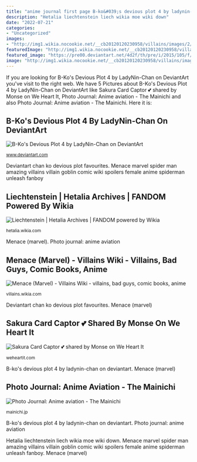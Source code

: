 ```yaml
---
title: "anime journal first page B-ko&#039;s devious plot 4 by ladynin-chan on deviantart"
description: "Hetalia liechtenstein liech wikia moe wiki down"
date: "2022-07-21"
categories:
- "Uncategorized"
images:
- "http://img1.wikia.nocookie.net/__cb20120120230958/villains/images/2/23/Menace.png"
featuredImage: "http://img1.wikia.nocookie.net/__cb20120120230958/villains/images/2/23/Menace.png"
featured_image: "https://pre00.deviantart.net/4d2f/th/pre/i/2015/105/f/7/b_ko_s_devious_plot_4_by_ladynin_chan-d88cdej.jpg"
image: "http://img1.wikia.nocookie.net/__cb20120120230958/villains/images/2/23/Menace.png"
---
```


If you are looking for B-Ko&#039;s Devious Plot 4 by LadyNin-Chan on DeviantArt you've visit to the right web. We have 5 Pictures about B-Ko&#039;s Devious Plot 4 by LadyNin-Chan on DeviantArt like Sakura Card Captor 💕 shared by Monse on We Heart It, Photo Journal: Anime aviation - The Mainichi and also Photo Journal: Anime aviation - The Mainichi. Here it is:

## B-Ko&#039;s Devious Plot 4 By LadyNin-Chan On DeviantArt

![B-Ko&#039;s Devious Plot 4 by LadyNin-Chan on DeviantArt](https://pre00.deviantart.net/4d2f/th/pre/i/2015/105/f/7/b_ko_s_devious_plot_4_by_ladynin_chan-d88cdej.jpg "Menace marvel spider man amazing villains villain goblin comic wiki spoilers female anime spiderman unleash fanboy")

<small>www.deviantart.com</small>

Deviantart chan ko devious plot favourites. Menace marvel spider man amazing villains villain goblin comic wiki spoilers female anime spiderman unleash fanboy

## Liechtenstein | Hetalia Archives | FANDOM Powered By Wikia

![Liechtenstein | Hetalia Archives | FANDOM powered by Wikia](http://vignette2.wikia.nocookie.net/hetalia/images/a/ac/Liech-moe-moe-kyun-1-.jpg/revision/latest?cb=20100428204521 "Sakura card captor 💕 shared by monse on we heart it")

<small>hetalia.wikia.com</small>

Menace (marvel). Photo journal: anime aviation

## Menace (Marvel) - Villains Wiki - Villains, Bad Guys, Comic Books, Anime

![Menace (Marvel) - Villains Wiki - villains, bad guys, comic books, anime](http://img1.wikia.nocookie.net/__cb20120120230958/villains/images/2/23/Menace.png "Deviantart chan ko devious plot favourites")

<small>villains.wikia.com</small>

Deviantart chan ko devious plot favourites. Menace (marvel)

## Sakura Card Captor 💕 Shared By Monse On We Heart It

![Sakura Card Captor 💕 shared by Monse on We Heart It](https://data.whicdn.com/images/263300636/original.jpg "Photo journal: anime aviation")

<small>weheartit.com</small>

B-ko&#039;s devious plot 4 by ladynin-chan on deviantart. Menace (marvel)

## Photo Journal: Anime Aviation - The Mainichi

![Photo Journal: Anime aviation - The Mainichi](https://cdn.mainichi.jp/vol1/2016/09/22/20160922p2a00m0na001000p/9.jpg?1 "Hetalia liechtenstein liech wikia moe wiki down")

<small>mainichi.jp</small>

B-ko&#039;s devious plot 4 by ladynin-chan on deviantart. Photo journal: anime aviation

Hetalia liechtenstein liech wikia moe wiki down. Menace marvel spider man amazing villains villain goblin comic wiki spoilers female anime spiderman unleash fanboy. Menace (marvel)
